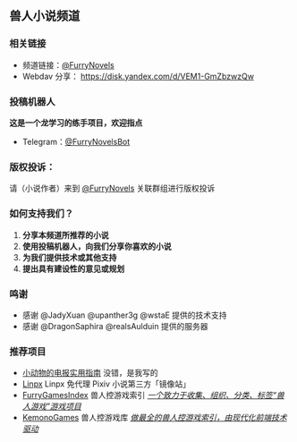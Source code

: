 ## 兽人小说频道

### 相关链接
- 频道链接：[@FurryNovels](https://t.me/FurryNovels)
- Webdav 分享：
  https://disk.yandex.com/d/VEM1-GmZbzwzQw

### 投稿机器人
**这是一个龙学习的练手项目，欢迎指点**
- Telegram：[@FurryNovelsBot](https://t.me/FurryNovelsBot)

### 版权投诉：  
请（小说作者）来到 [@FurryNovels](https://t.me/FurryNovels) 关联群组进行版权投诉

### 如何支持我们？
1. **分享本频道所推荐的小说**
1. **使用投稿机器人，向我们分享你喜欢的小说**
1. **为我们提供技术或其他支持**
1. **提出具有建设性的意见或规划**

###  鸣谢
- 感谢 @JadyXuan @upanther3g @wstaE 提供的技术支持
- 感谢 @DragonSaphira @realsAulduin 提供的服务器

### 推荐项目
- [小动物的电报实用指南](https://telegra.ph/TNTwwxs-09-08-06)  没错，是我写的
- [Linpx](https://www.furrynovel.ink/)  Linpx 免代理 Pixiv 小说第三方「镜像站」
- [FurryGamesIndex](https://furrygames.top/zh-cn/list.html)	 兽人控游戏索引	<u>*一个致力于收集、组织、分类、标签“兽人游戏”游戏项目*</u>
- [KemonoGames](https://kemono.games/zh-Hans) 	兽人控游戏库	*<u>做最全的兽人控游戏索引，由现代化前端技术驱动</u>*

